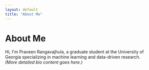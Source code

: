 ```yaml
---
layout: default
title: "About Me"
---
```


# About Me

Hi, I'm Praveen Rangavajhula, a graduate student at the University of Georgia specializing in machine learning and data-driven research.  
*(More detailed bio content goes here.)*
